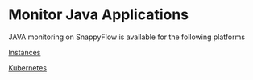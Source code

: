 # Monitor Java Applications

JAVA monitoring on SnappyFlow is available for the following platforms

[Instances](/docs/sidebar-sf-selfhosted-turbo/Integrations/java/java_instances)

[Kubernetes](/docs/sidebar-sf-selfhosted-turbo/Integrations/java/java_kubernetes)

